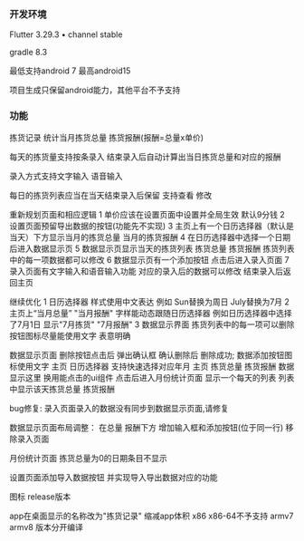 ### 开发环境

Flutter 3.29.3 • channel stable

gradle 8.3

最低支持android 7 最高android15

项目生成只保留android能力，其他平台不予支持

### 功能

拣货记录 统计当月拣货总量 拣货报酬(报酬=总量x单价)

每天的拣货量支持按条录入 结束录入后自动计算出当日拣货总量和对应的报酬

录入方式支持文字输入 语音输入

每日的拣货列表应当在当天结束录入后保留 支持查看 修改

重新规划页面和相应逻辑
1 单价应该在设置页面中设置并全局生效 默认9分钱
2 设置页面预留导出数据的按钮(功能先不实现)
3 主页上有一个日历选择器（默认是当天）下方显示当月的拣货总量 当月的拣货报酬
4 在日历选择器中选择一个日期后进入数据显示页
5 数据显示页显示当天的拣货列表 拣货总量 拣货报酬 拣货列表中的每一项数据都可以修改
6 数据显示页有一个添加按钮 点击后进入录入页面
7 录入页面有文字输入和语音输入功能 对应的录入后的数据可以修改 结束录入后返回主页

继续优化
1 日历选择器 样式使用中文表达 例如 Sun替换为周日 July替换为7月
2 主页上“当月总量” "当月报酬" 字样能动态跟随日历选择器 例如日历选择器中选择了7月1日 显示"7月拣货" "7月报酬"
3 数据显示界面 拣货列表中的每一项可以删除 按钮图标尽量能使用文字 表意明确

数据显示页面 删除按钮点击后 弹出确认框 确认删除后 删除成功; 数据添加按钮图标使用文字
主页 日历选择器 支持快速选择对应年月
主页 拣货总量 拣货报酬 数据显示这里 换用能点击的ui组件 点击后进入月份统计页面 显示一个每天的列表 列表中显示该天拣货总量 拣货报酬 

bug修复:
录入页面录入的数据没有同步到数据显示页面,请修复


数据显示页面布局调整：
在总量 报酬下方 增加输入框和添加按钮(位于同一行)
移除录入页面

月份统计页面 拣货总量为0的日期条目不显示

设置页面添加导入数据按钮
并实现导入导出数据对应的功能

图标 release版本

app在桌面显示的名称改为"拣货记录"
缩减app体积
x86 x86-64不予支持
armv7 armv8 版本分开编译